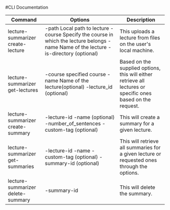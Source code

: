#CLI Documentation

| Command                           | Options                                                                                                                                | Description                                                                                                  |
|-----------------------------------|----------------------------------------------------------------------------------------------------------------------------------------|--------------------------------------------------------------------------------------------------------------|
| lecture-summarizer create-lecture | -path Local path to lecture -course Specify the course in which the lecture belongs -name Name of the lecture -is-directory (optional) | This uploads a lecture from files on the user's local machine.                                               |
| lecture-summarizer get-lectures   | -course specified course -name Name of the lecture(optional) -lecture_id (optional)                                                    | Based on the supplied options, this will either retrieve all lectures or specific ones based on the request. |
| lecture-summarizer create-summary | -lecture-id -name (optional) -number_of_sentences -custom-tag (optional)                                                               | This will create a summary for a  given lecture.                                                             |
| lecture-summarizer get-summaries  | -lecture-id -name -custom-tag (optional) -summary-id (optional)                                                                        | This will retrieve all summaries  for a given lecture or requested ones through the options.                 |
| lecture-summarizer delete-summary | -summary-id                                                                                                                            | This will delete the summary.                                                                                |